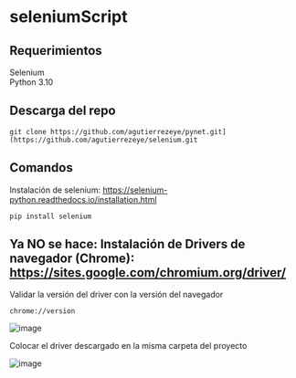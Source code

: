 # seleniumScript

## Requerimientos
Selenium <br/>
Python 3.10

## Descarga del repo
``` 
git clone https://github.com/agutierrezeye/pynet.git](https://github.com/agutierrezeye/selenium.git
```

## Comandos 

Instalación de selenium: https://selenium-python.readthedocs.io/installation.html
```
pip install selenium
```

## Ya NO se hace: Instalación de Drivers de navegador (Chrome): https://sites.google.com/chromium.org/driver/ <br/>
Validar la versión del driver con la versión del navegador
```
chrome://version
```

![image](https://user-images.githubusercontent.com/109681476/184384402-ac4e78e2-6489-49ed-ac2f-c02c42c5fc18.png)

Colocar el driver descargado en la misma carpeta del proyecto

![image](https://user-images.githubusercontent.com/109681476/184385133-aba40b01-a3a0-4f37-91ff-69dba0794d5f.png)

